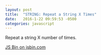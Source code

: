 ```yaml
---
layout: post
title:  "STRING: Repeat a String X Times"
date:   2016-1-22 09:59:53 -0500
categories: javascript
---
```


Repeat a string X number of times.

<a class="jsbin-embed" href="http://jsbin.com/cokaqowaya/embed?js,console">JS Bin on jsbin.com</a><script src="http://static.jsbin.com/js/embed.min.js?3.35.9"></script>
